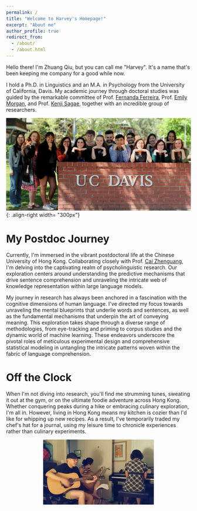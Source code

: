 ```yaml
---
permalink: /
title: "Welcome to Harvey's Homepage!"
excerpt: "About me"
author_profile: true
redirect_from: 
  - /about/
  - /about.html
---
```


Hello there! I'm Zhuang Qiu, but you can call me "Harvey". It's a name that's been keeping me company for a good while now. <br style="clear: both;" />

I hold a Ph.D. in Linguistics and an M.A. in Psychology from the University of California, Davis. My academic journey through doctoral studies was guided by the remarkable committee of Prof. [Fernanda Ferreira](https://psychology.ucdavis.edu/people/fferreir), Prof. [Emily Morgan](https://linguistics.ucdavis.edu/people/emily-morgan), and Prof. [Kenji Sagae](https://compling.ucdavis.edu/sagae/), together with an incredible group of researchers.

![wonderfulresearchers](/images/lab.png){: .align-right width= "300px"}
<br style="clear: both;" />


My Postdoc Journey
======
Currently, I'm immersed in the vibrant postdoctoral life at the Chinese University of Hong Kong. Collaborating closely with  Prof. [Cai Zhenguang](https://cuhklpl.github.io/people.html), I'm delving into the captivating realm of psycholinguistic research. Our exploration centers around understanding the predictive mechanisms that drive sentence comprehension and unraveling the intricate web of knowledge representation within large language models.

My journey in research has always been anchored in a fascination with the cognitive dimensions of human language. I've directed my focus towards unraveling the mental blueprints that underlie words and sentences, as well as the fundamental mechanisms that underpin the art of conveying meaning. This exploration takes shape through a diverse range of methodologies, from eye-tracking and priming to corpus studies and the dynamic world of machine learning. These endeavors underscore the pivotal roles of meticulous experimental design and comprehensive statistical modeling in untangling the intricate patterns woven within the fabric of language comprehension.

Off the Clock
======
When I'm not diving into research, you'll find me strumming tunes, sweating it out at the gym, or on the ultimate foodie adventure across Hong Kong. Whether conquering peaks during a hike or embracing culinary exploration, I'm all in. However, living in Hong Kong means my kitchen is cozier than I'd like for whipping up new recipes. As a result, I've temporarily traded my chef's hat for a journal, using my leisure time to chronicle experiences rather than culinary experiments.

<div style="text-align: center;">
<img src="/images/pancake.png" alt="eating pancake" style="width: 60%;" />
<br style="clear: both;" />
</div>
<br style="clear: both;" />
